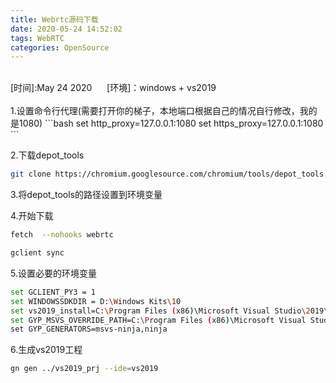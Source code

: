 ```yaml
---
title: Webrtc源码下载
date: 2020-05-24 14:52:02
tags: WebRTC
categories: OpenSource
---
```


<br>
[时间]:May 24 2020  &nbsp;&nbsp;&nbsp;&nbsp; [环境]：windows + vs2019 <br>
<br>
1.设置命令行代理(需要打开你的梯子，本地端口根据自己的情况自行修改，我的是1080)
```bash
set http_proxy=127.0.0.1:1080
set https_proxy=127.0.0.1:1080
```

2.下载depot_tools

```bash
git clone https://chromium.googlesource.com/chromium/tools/depot_tools.git
```

3.将depot_tools的路径设置到环境变量

4.开始下载
```bash
fetch  --nohooks webrtc

gclient sync
```
5.设置必要的环境变量

```bash
set GCLIENT_PY3 = 1    
set WINDOWSSDKDIR = D:\Windows Kits\10
set vs2019_install=C:\Program Files (x86)\Microsoft Visual Studio\2019\Community  
set GYP_MSVS_OVERRIDE_PATH=C:\Program Files (x86)\Microsoft Visual Studio\2019\Community\
set GYP_GENERATORS=msvs-ninja,ninja
```

6.生成vs2019工程
```bash
gn gen ../vs2019_prj --ide=vs2019
```
